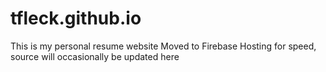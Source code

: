 # tfleck.github.io
This is my personal resume website
Moved to Firebase Hosting for speed, source will occasionally be updated here
